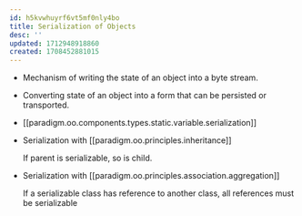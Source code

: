 ```yaml
---
id: h5kvwhuyrf6vt5mf0nly4bo
title: Serialization of Objects
desc: ''
updated: 1712948918860
created: 1708452881015
---
```



- Mechanism of writing the state of an object into a byte stream.
- Converting state of an object into a form that can be persisted or transported.
- [[paradigm.oo.components.types.static.variable.serialization]]
- Serialization with [[paradigm.oo.principles.inheritance]]

    If parent is serializable, so is child.

- Serialization with [[paradigm.oo.principles.association.aggregation]]

    If a serializable class has reference to another class, all references must be serializable
